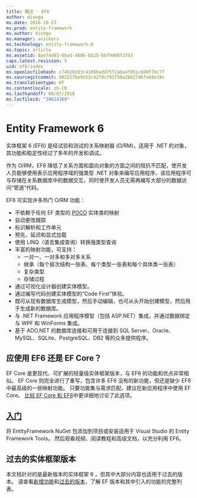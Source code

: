 ```yaml
---
title: 概述 - EF6
author: divega
ms.date: 2016-10-23
ms.prod: entity-framework
ms.author: divega
ms.manager: avickers
ms.technology: entity-framework-6
ms.topic: article
ms.assetid: 8ae74d63-6bad-4686-b325-bbf9d68f3743
caps.latest.revision: 5
uid: ef6/index
ms.openlocfilehash: c74626593c4109badd75f2a0a4f051c840f7bc7f
ms.sourcegitcommit: 902257be9c63c427dc793750a2b827d6feb8e38c
ms.translationtype: HT
ms.contentlocale: zh-CN
ms.lasthandoff: 08/07/2018
ms.locfileid: "39614369"
---
```

# <a name="entity-framework-6"></a>Entity Framework 6
实体框架 6 (EF6) 是经试验和测试的关系映射器 (O/RM)，适用于 .NET 的对象，其功能和稳定性经过了多年的开发和调试。

作为 O/RM，EF6 降低了关系方面和面向对象的方面之间的阻抗不匹配，使开发人员能够使用表示应用程序域的强类型 .NET 对象来编写应用程序，该应用程序可与存储在关系数据库中的数据交互，同时使开发人员无需再编写大部分的数据访问“管道”代码。

EF6 可实现许多热门 O/RM 功能：
- 不依赖于任何 EF 类型的 [POCO](~/ef6/resources/glossary.md#poco) 实体类的映射
- 自动更改跟踪
- 标识解析和工作单元
- 预先、延迟和显式加载
- 使用 LINQ（语言集成查询）转换强类型查询
- 丰富的映射功能，可支持：
  - 一对一、一对多和多对多关系
  - 继承（每个层次结构一张表、每个类型一张表和每个具体类一张表）
  - 复杂类型
  - 存储过程
- 通过可视化设计器创建实体模型。
- 通过编写代码创建实体模型的“Code First”体验。
- 既可从现有数据库生成模型，然后手动编辑，也可从头开始创建模型，然后用于生成新的数据库。
- 与 .NET Framework 应用程序模型（包括 ASP.NET）集成，并通过数据绑定与 WPF 和 WinForms 集成。
- 基于 ADO.NET 的数据库连接和可用于连接到 SQL Server、Oracle、MySQL、SQLite、PostgreSQL、DB2 等的众多提供程序。

## <a name="should-i-use-ef6-or-ef-core"></a>应使用 EF6 还是 EF Core？

EF Core 是更现代、可扩展的轻量级实体框架版本，与 EF6 的功能和优点非常相似。
EF Core 则完全进行了重写，包含许多 EF6 没有的新功能，但还是缺少 EF6 中最高级的一些映射功能。
只要功能集与需求匹配，建议在新应用程序中使用 EF Core。
[比较 EF Core 和 EF6](xref:efcore-and-ef6/index)中更详细地讨论了此选项。

## <a name="get-startedef6get-startedmd"></a>[入门](~/ef6/get-started.md)

将 EntityFramework NuGet 包添加到项目或安装适用于 Visual Studio 的 Entity Framework Tools。 然后观看视频、阅读教程和高级文档，以充分利用 EF6。

## <a name="past-entity-framework-versions"></a>过去的实体框架版本

本文档针对的是最新版本的实体框架 6 ，但其中大部分内容也适用于过去的版本。
请查看[新增功能](~/ef6/what-is-new/index.md)和[过去的版本](~/ef6/what-is-new/past-releases.md)，了解 EF 版本和其中引入的功能的完整列表。
